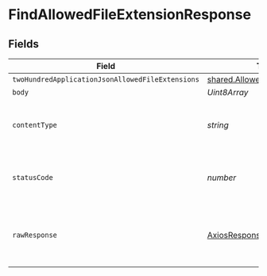 # FindAllowedFileExtensionResponse


## Fields

| Field                                                                          | Type                                                                           | Required                                                                       | Description                                                                    |
| ------------------------------------------------------------------------------ | ------------------------------------------------------------------------------ | ------------------------------------------------------------------------------ | ------------------------------------------------------------------------------ |
| `twoHundredApplicationJsonAllowedFileExtensions`                               | [shared.AllowedFileExtensions](../../models/shared/allowedfileextensions.md)[] | :heavy_minus_sign:                                                             | OK                                                                             |
| `body`                                                                         | *Uint8Array*                                                                   | :heavy_minus_sign:                                                             | N/A                                                                            |
| `contentType`                                                                  | *string*                                                                       | :heavy_check_mark:                                                             | HTTP response content type for this operation                                  |
| `statusCode`                                                                   | *number*                                                                       | :heavy_check_mark:                                                             | HTTP response status code for this operation                                   |
| `rawResponse`                                                                  | [AxiosResponse](https://axios-http.com/docs/res_schema)                        | :heavy_minus_sign:                                                             | Raw HTTP response; suitable for custom response parsing                        |